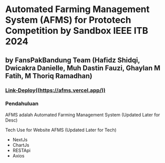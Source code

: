 # Automated Farming Management System (AFMS) for Prototech Competition by Sandbox IEEE ITB 2024
## by FansPakBandung Team (Hafidz Shidqi, Dwicakra Danielle, Muh Dastin Fauzi, Ghaylan M Fatih, M Thoriq Ramadhan)
### [Link-Deploy((https://afms.vercel.app/))]()

### Pendahuluan
AFMS adalah Automated Farming Management System (Updated Later for Desc)

Tech Use for Website AFMS (Updated Later for Tech)
- NextJs
- ChartJs
- RESTApi
- Axios
